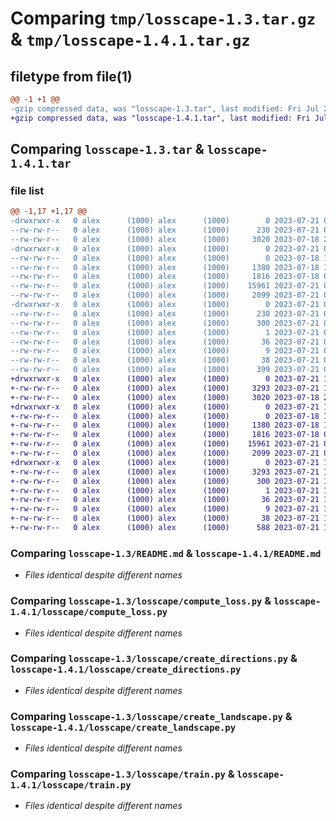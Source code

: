 # Comparing `tmp/losscape-1.3.tar.gz` & `tmp/losscape-1.4.1.tar.gz`

## filetype from file(1)

```diff
@@ -1 +1 @@
-gzip compressed data, was "losscape-1.3.tar", last modified: Fri Jul 21 07:28:30 2023, max compression
+gzip compressed data, was "losscape-1.4.1.tar", last modified: Fri Jul 21 13:38:24 2023, max compression
```

## Comparing `losscape-1.3.tar` & `losscape-1.4.1.tar`

### file list

```diff
@@ -1,17 +1,17 @@
-drwxrwxr-x   0 alex      (1000) alex      (1000)        0 2023-07-21 07:28:30.832615 losscape-1.3/
--rw-rw-r--   0 alex      (1000) alex      (1000)      230 2023-07-21 07:28:30.832615 losscape-1.3/PKG-INFO
--rw-rw-r--   0 alex      (1000) alex      (1000)     3020 2023-07-18 21:38:11.000000 losscape-1.3/README.md
-drwxrwxr-x   0 alex      (1000) alex      (1000)        0 2023-07-21 07:28:30.832615 losscape-1.3/losscape/
--rw-rw-r--   0 alex      (1000) alex      (1000)        0 2023-07-18 12:39:49.000000 losscape-1.3/losscape/__init__.py
--rw-rw-r--   0 alex      (1000) alex      (1000)     1380 2023-07-18 10:08:58.000000 losscape-1.3/losscape/compute_loss.py
--rw-rw-r--   0 alex      (1000) alex      (1000)     1816 2023-07-18 09:41:21.000000 losscape-1.3/losscape/create_directions.py
--rw-rw-r--   0 alex      (1000) alex      (1000)    15961 2023-07-21 07:27:43.000000 losscape-1.3/losscape/create_landscape.py
--rw-rw-r--   0 alex      (1000) alex      (1000)     2099 2023-07-21 07:07:54.000000 losscape-1.3/losscape/train.py
-drwxrwxr-x   0 alex      (1000) alex      (1000)        0 2023-07-21 07:28:30.832615 losscape-1.3/losscape.egg-info/
--rw-rw-r--   0 alex      (1000) alex      (1000)      230 2023-07-21 07:28:30.000000 losscape-1.3/losscape.egg-info/PKG-INFO
--rw-rw-r--   0 alex      (1000) alex      (1000)      300 2023-07-21 07:28:30.000000 losscape-1.3/losscape.egg-info/SOURCES.txt
--rw-rw-r--   0 alex      (1000) alex      (1000)        1 2023-07-21 07:28:30.000000 losscape-1.3/losscape.egg-info/dependency_links.txt
--rw-rw-r--   0 alex      (1000) alex      (1000)       36 2023-07-21 07:28:30.000000 losscape-1.3/losscape.egg-info/requires.txt
--rw-rw-r--   0 alex      (1000) alex      (1000)        9 2023-07-21 07:28:30.000000 losscape-1.3/losscape.egg-info/top_level.txt
--rw-rw-r--   0 alex      (1000) alex      (1000)       38 2023-07-21 07:28:30.832615 losscape-1.3/setup.cfg
--rw-rw-r--   0 alex      (1000) alex      (1000)      399 2023-07-21 07:28:15.000000 losscape-1.3/setup.py
+drwxrwxr-x   0 alex      (1000) alex      (1000)        0 2023-07-21 13:38:24.643021 losscape-1.4.1/
+-rw-rw-r--   0 alex      (1000) alex      (1000)     3293 2023-07-21 13:38:24.643021 losscape-1.4.1/PKG-INFO
+-rw-rw-r--   0 alex      (1000) alex      (1000)     3020 2023-07-18 21:38:11.000000 losscape-1.4.1/README.md
+drwxrwxr-x   0 alex      (1000) alex      (1000)        0 2023-07-21 13:38:24.643021 losscape-1.4.1/losscape/
+-rw-rw-r--   0 alex      (1000) alex      (1000)        0 2023-07-18 12:39:49.000000 losscape-1.4.1/losscape/__init__.py
+-rw-rw-r--   0 alex      (1000) alex      (1000)     1380 2023-07-18 10:08:58.000000 losscape-1.4.1/losscape/compute_loss.py
+-rw-rw-r--   0 alex      (1000) alex      (1000)     1816 2023-07-18 09:41:21.000000 losscape-1.4.1/losscape/create_directions.py
+-rw-rw-r--   0 alex      (1000) alex      (1000)    15961 2023-07-21 07:27:43.000000 losscape-1.4.1/losscape/create_landscape.py
+-rw-rw-r--   0 alex      (1000) alex      (1000)     2099 2023-07-21 07:07:54.000000 losscape-1.4.1/losscape/train.py
+drwxrwxr-x   0 alex      (1000) alex      (1000)        0 2023-07-21 13:38:24.643021 losscape-1.4.1/losscape.egg-info/
+-rw-rw-r--   0 alex      (1000) alex      (1000)     3293 2023-07-21 13:38:24.000000 losscape-1.4.1/losscape.egg-info/PKG-INFO
+-rw-rw-r--   0 alex      (1000) alex      (1000)      300 2023-07-21 13:38:24.000000 losscape-1.4.1/losscape.egg-info/SOURCES.txt
+-rw-rw-r--   0 alex      (1000) alex      (1000)        1 2023-07-21 13:38:24.000000 losscape-1.4.1/losscape.egg-info/dependency_links.txt
+-rw-rw-r--   0 alex      (1000) alex      (1000)       36 2023-07-21 13:38:24.000000 losscape-1.4.1/losscape.egg-info/requires.txt
+-rw-rw-r--   0 alex      (1000) alex      (1000)        9 2023-07-21 13:38:24.000000 losscape-1.4.1/losscape.egg-info/top_level.txt
+-rw-rw-r--   0 alex      (1000) alex      (1000)       38 2023-07-21 13:38:24.643021 losscape-1.4.1/setup.cfg
+-rw-rw-r--   0 alex      (1000) alex      (1000)      588 2023-07-21 13:37:59.000000 losscape-1.4.1/setup.py
```

### Comparing `losscape-1.3/README.md` & `losscape-1.4.1/README.md`

 * *Files identical despite different names*

### Comparing `losscape-1.3/losscape/compute_loss.py` & `losscape-1.4.1/losscape/compute_loss.py`

 * *Files identical despite different names*

### Comparing `losscape-1.3/losscape/create_directions.py` & `losscape-1.4.1/losscape/create_directions.py`

 * *Files identical despite different names*

### Comparing `losscape-1.3/losscape/create_landscape.py` & `losscape-1.4.1/losscape/create_landscape.py`

 * *Files identical despite different names*

### Comparing `losscape-1.3/losscape/train.py` & `losscape-1.4.1/losscape/train.py`

 * *Files identical despite different names*

